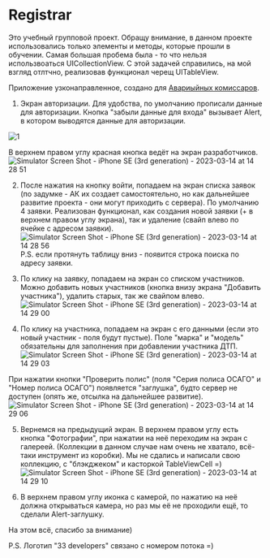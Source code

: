 # Registrar
Это учебный групповой проект.
Обращу внимание, в данном проекте использовались только элементы и методы, которые прошли в обучении. Самая большая пробема была - то что нельзя использвоаться UICollectionView. С этой задачей справились, на мой взгляд отлтчно, реализовав функционал черещ UITableView.

Приложение узконаправленное, создано для [Авариыйных комиссаров](https://ru.wikipedia.org/wiki/Аварийный_комиссар).
1. Экран авторизации. Для удобства, по умолчанию прописали данные для авторизации. Кнопка "забыли данные для входа" вызывает Alert, в котором выводятся данные для авторизации.

![1](https://user-images.githubusercontent.com/121757460/225206798-4b4d6728-c4bf-41e5-98b7-cd310bf3b5ee.png)

В верхнем правом углу красная кнопка ведёт на экран разработчиков.
![Simulator Screen Shot - iPhone SE (3rd generation) - 2023-03-14 at 14 28 51](https://user-images.githubusercontent.com/121757460/225206828-8299b846-8bb8-4d3e-8063-e418fa5d1482.png)

2. После нажатия на кнопку войти, попадаем на экран списка заявок (по задумке - АК их создает самостоятельно, но как дальнейшее развитие проекта - они могут приходить с сервера). По умолчанию 4 заявки. Реализован функционал, как создания новой заявки (+ в верхнем правом углу экрана), так и удаление (свайп влево по ячейке с адресом заявки).
![Simulator Screen Shot - iPhone SE (3rd generation) - 2023-03-14 at 14 28 56](https://user-images.githubusercontent.com/121757460/225206867-cab5319d-7a92-48ee-af2d-89fc61fe2bbf.png)
P.S. если протянуть таблицу вниз - появится строка поиска по адресу заявки.

3. По клику на заявку, попадаем на экран со списком участников. Можно добавить новых участников (кнопка внизу экрана "Добавить участника"), удалить старых, так же свайпом влево.
![Simulator Screen Shot - iPhone SE (3rd generation) - 2023-03-14 at 14 29 00](https://user-images.githubusercontent.com/121757460/225206926-7e21e9cb-66d9-4dad-861b-e59e74462033.png)

4. По клику на участника, попадаем на экран с его данными (если это новый участник - поля будут пустые). Поле "марка" и "модель" обязательны для заполнения при добавлении участника ДТП.
![Simulator Screen Shot - iPhone SE (3rd generation) - 2023-03-14 at 14 29 03](https://user-images.githubusercontent.com/121757460/225206972-027dee7a-4586-4d8d-8af8-235dd09dbb7c.png)

При нажатии кнопки "Проверить полис" (поля "Серия полиса ОСАГО" и "Номер полиса ОСАГО") появляется "заглушка", будто сервер не доступен (опять же, отсылка на дальнейшее развитие).
![Simulator Screen Shot - iPhone SE (3rd generation) - 2023-03-14 at 14 29 06](https://user-images.githubusercontent.com/121757460/225207046-60443245-9c53-4715-90fd-f1be1478d36e.png)

5. Вернемся на предыдущий экран. В верхнем правом углу есть кнопка "Фотографии", при нажатии на неё переходим на экран с галереей. (Коллекции в данном случае нам очень не хватало, всё-таки инструмент из коробки). Мы не сдались и написали свою коллекцию, с "блэкджеком" и  касторкой TableViewCell =)
![Simulator Screen Shot - iPhone SE (3rd generation) - 2023-03-14 at 14 29 10](https://user-images.githubusercontent.com/121757460/225207072-bd46e5a5-9dd7-427a-bda5-21fb48db713f.png)

6. В верхнем правом углу иконка с камерой, по нажатию на неё должна открываться камера, но раз мы её не проходили ещё, то сделали Alert-заглушку.

На этом всё, спасибо за внимание)

P.S. Логотип "33 developers" связано с номером потока =)
